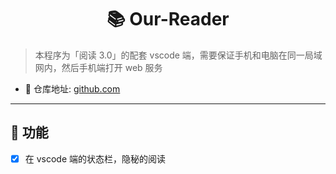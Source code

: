 <h1 align="center">📚 Our-Reader</h1>

<!-- [![Version](https://vsmarketplacebadge.apphb.com/version-short/aooiu.z-reader.svg)](https://marketplace.visualstudio.com/items?itemName=aooiu.z-reader) [![Rating](https://vsmarketplacebadge.apphb.com/rating-short/aooiu.z-reader.svg)](https://marketplace.visualstudio.com/items?itemName=aooiu.z-reader) [![Installs](https://vsmarketplacebadge.apphb.com/installs-short/aooiu.z-reader.svg)](https://marketplace.visualstudio.com/items?itemName=aooiu.z-reader) ![stars](https://img.shields.io/github/stars/aooiuu/z-reader) ![forks](https://img.shields.io/github/forks/aooiuu/z-reader) ![release](https://img.shields.io/github/release/aooiuu/z-reader) ![issues](https://img.shields.io/github/issues/aooiuu/z-reader) -->

> 本程序为「阅读 3.0」的配套 vscode 端，需要保证手机和电脑在同一局域网内，然后手机端打开 web 服务

- 📕 仓库地址: [github.com](https://github.com/tiaopider/OurReader)
  <!-- - 📗 插件地址: [marketplace.visualstudio.com](https://marketplace.visualstudio.com/items?itemName=aooiu.z-reader) -->
  <!-- - 📘 更新日志: [CHANGELOG](https://github.com/aooiuu/z-reader/blob/dev/CHANGELOG.md) -->
  <!-- - 📙 插件不断完善, 欢迎提交 [issues](https://github.com/aooiuu/z-reader/issues)、[pr](https://github.com/aooiuu/z-reader/pulls)、[star](https://github.com/aooiuu/z-reader) -->

---

## 🎉 功能

- [x] 在 vscode 端的状态栏，隐秘的阅读

<!-- ---

## 🎈 预览

![1](https://user-images.githubusercontent.com/28108111/68991070-72f48c00-0895-11ea-92f0-c57e8764c700.png)

![2](https://user-images.githubusercontent.com/28108111/68991071-7556e600-0895-11ea-96ca-f8e6cbaffb1c.gif)

![3](https://user-images.githubusercontent.com/28108111/68991073-7851d680-0895-11ea-975a-52aa9875aeed.gif)

---

## 🚀 升级指南

由于小说目录默认储存在插件目录，所以升级后会不同步旧版本的小说。

同步旧版本小说步骤：

1. `F1` 运行 `z-reader:打开本地文件目录`
2. 找到 `**\.vscode-insiders\extensions` 目录下 `aooiu.z-reader-${版本号}\book`
3. 复制对应版本的文件到当前版本的小说目录里面

v1.0.1 新增设置项 `本地小说目录`, 指定小说目录用于避免升级导致的需要手动同步问题 -->
